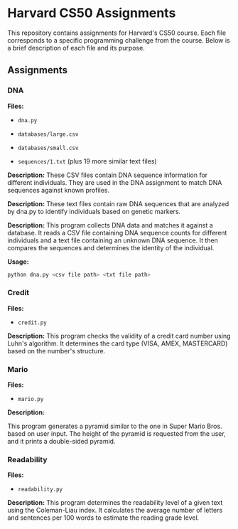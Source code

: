 # Harvard CS50 Assignments

This repository contains assignments for Harvard's CS50 course. Each file corresponds to a specific programming challenge from the course. Below is a brief description of each file and its purpose.

## Assignments

### DNA
**Files:**
- `dna.py`

- `databases/large.csv`
- `databases/small.csv`

- `sequences/1.txt` (plus 19 more similar text files)

**Description:**
These CSV files contain DNA sequence information for different individuals. They are used in the DNA assignment to match DNA sequences against known profiles.



**Description:**
These text files contain raw DNA sequences that are analyzed by dna.py to identify individuals based on genetic markers.

**Description:**
This program collects DNA data and matches it against a database. It reads a CSV file containing DNA sequence counts for different individuals and a text file containing an unknown DNA sequence. It then compares the sequences and determines the identity of the individual.

**Usage:**
```sh
python dna.py <csv file path> <txt file path>
```
### Credit
**Files:**
- `credit.py`

**Description:**
This program checks the validity of a credit card number using Luhn's algorithm. It determines the card type (VISA, AMEX, MASTERCARD) based on the number's structure.

### Mario
**Files:** 
- `mario.py`

**Description:**

This program generates a pyramid similar to the one in Super Mario Bros. based on user input. The height of the pyramid is requested from the user, and it prints a double-sided pyramid.

### Readability
**Files:**
- `readability.py`

**Description:**
This program determines the readability level of a given text using the Coleman-Liau index. It calculates the average number of letters and sentences per 100 words to estimate the reading grade level.


